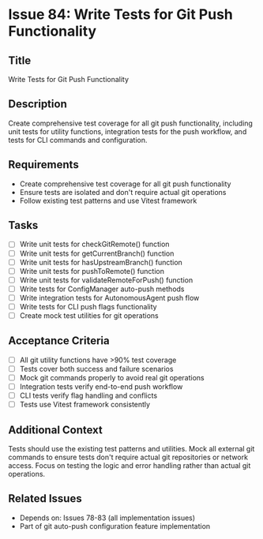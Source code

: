 # Issue 84: Write Tests for Git Push Functionality

## Title
Write Tests for Git Push Functionality

## Description
Create comprehensive test coverage for all git push functionality, including unit tests for utility functions, integration tests for the push workflow, and tests for CLI commands and configuration.

## Requirements
- Create comprehensive test coverage for all git push functionality
- Ensure tests are isolated and don't require actual git operations
- Follow existing test patterns and use Vitest framework

## Tasks
- [ ] Write unit tests for checkGitRemote() function
- [ ] Write unit tests for getCurrentBranch() function
- [ ] Write unit tests for hasUpstreamBranch() function
- [ ] Write unit tests for pushToRemote() function
- [ ] Write unit tests for validateRemoteForPush() function
- [ ] Write tests for ConfigManager auto-push methods
- [ ] Write integration tests for AutonomousAgent push flow
- [ ] Write tests for CLI push flags functionality
- [ ] Create mock test utilities for git operations

## Acceptance Criteria
- [ ] All git utility functions have >90% test coverage
- [ ] Tests cover both success and failure scenarios
- [ ] Mock git commands properly to avoid real git operations
- [ ] Integration tests verify end-to-end push workflow
- [ ] CLI tests verify flag handling and conflicts
- [ ] Tests use Vitest framework consistently

## Additional Context
Tests should use the existing test patterns and utilities. Mock all external git commands to ensure tests don't require actual git repositories or network access. Focus on testing the logic and error handling rather than actual git operations.

## Related Issues
- Depends on: Issues 78-83 (all implementation issues)
- Part of git auto-push configuration feature implementation
